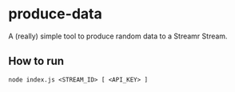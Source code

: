 # produce-data

A (really) simple tool to produce random data to a Streamr Stream.

## How to run
```
node index.js <STREAM_ID> [ <API_KEY> ]
```
